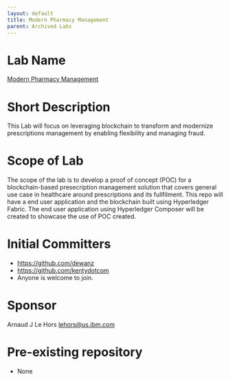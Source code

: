 ```yaml
---
layout: default
title: Modern Pharmacy Management
parent: Archived Labs
---
```

# Lab Name
[Modern Pharmacy Management](https://github.com/hyperledger-labs/modern-pharmacy-management)

# Short Description
This Lab will focus on leveraging blockchain to transform and modernize prescriptions management by enabling flexibility and managing fraud.

# Scope of Lab
The scope of the lab is to develop a proof of concept (POC) for a blockchain-based presecription management solution that covers general use case in healthcare around prescriptions and its fullfilment.
This repo will have a end user application and the blockchain built using Hyperledger Fabric. The end user application using Hyperledger Composer will be created to showcase the use of POC created.

# Initial Committers
- https://github.com/dewanz
- https://github.com/kentydotcom
- Anyone is welcome to join.

# Sponsor
Arnaud J Le Hors lehors@us.ibm.com

# Pre-existing repository
- None
